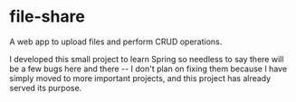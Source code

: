 # file-share
A web app to upload files and perform CRUD operations.

I developed this small project to learn Spring so needless to say there will be a few bugs here and there -- I don't plan on fixing them because I have simply moved to more important projects, and this project has already served its purpose.
